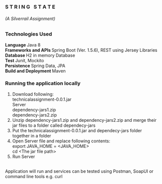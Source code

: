 <h3>S T R I N G &nbsp; S T A T E</h3> <h6>(A Silverrail Assignment)</h6>

<h3>Technologies Used</h3>

<b> Language </b> Java 8 <br/>
<b> Frameworks and APIs </b> Spring Boot (Ver. 1.5.6), REST using Jersey Libraries </br>
<b> Database </b> H2 in memory Database </br>
<b> Test </b> Junit, Mockito </br>
<b> Persistence </b> Spring Data, JPA </br>
<b> Build and Deployment </b> Maven </br>


### Running the application locally

1. Download following: </br>
technicalassignment-0.0.1.jar</br>
Server</br>
dependency-jars1.zip</br>
dependency-jars2.zip</br>
2. Unzip dependency-jars1.zip and dependency-jars2.zip and merge their jar files to a folder called dependecy-jars</br>
3. Put the technicalassignment-0.0.1.jar and dependecy-jars folder together in a folder</br>
4. Open Server file and replace following contents:</br>
export JAVA_HOME = <JAVA_HOME></br>
cd &lt;The jar file path&gt;</br>
5. Run Server</br>
</br>
Application will run and services can be tested using Postman, SoapUI or command line tools e.g. curl

